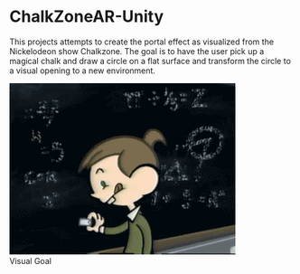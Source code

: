 # ChalkZoneAR-Unity
This projects attempts to create the portal effect as visualized from the Nickelodeon show Chalkzone. The goal is to have the user pick up a magical chalk and draw a circle on  a flat surface and transform the circle to a visual opening to a new environment.  


![Alt text](Demo/goal.gif)
<br/> Visual Goal
